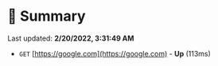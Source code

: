 # 📖 Summary
Last updated: **2/20/2022, 3:31:49 AM**

- `GET` [https://google.com](https://google.com) - **Up** (113ms)
